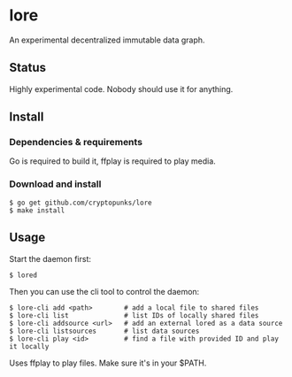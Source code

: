 lore
====

An experimental decentralized immutable data graph.

## Status

Highly experimental code. Nobody should use it for anything.

## Install

### Dependencies & requirements

Go is required to build it, ffplay is required to play media.

### Download and install

    $ go get github.com/cryptopunks/lore
    $ make install

## Usage

Start the daemon first:

    $ lored

Then you can use the cli tool to control the daemon:

    $ lore-cli add <path>        # add a local file to shared files
    $ lore-cli list              # list IDs of locally shared files
    $ lore-cli addsource <url>   # add an external lored as a data source
    $ lore-cli listsources       # list data sources
    $ lore-cli play <id>         # find a file with provided ID and play it locally

Uses ffplay to play files. Make sure it's in your $PATH.